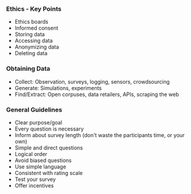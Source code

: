 ### Ethics - Key Points
 - Ethics boards
 - Informed consent
 - Storing data
 - Accessing data
 - Anonymizing data
 - Deleting data

### Obtaining Data
 - Collect: Observation, surveys, logging, sensors, crowdsourcing
 - Generate: Simulations, experiments
 - Find/Extract: Open corpuses, data retailers, APIs, scraping the web

### General Guidelines
 - Clear purpose/goal
 - Every question is necessary
 - Inform about survey length (don't waste the participants time, or your own)
 - Simple and direct questions
 - Logical order
 - Avoid biased questions
 - Use simple language
 - Consistent with rating scale
 - Test your survey
 - Offer incentives